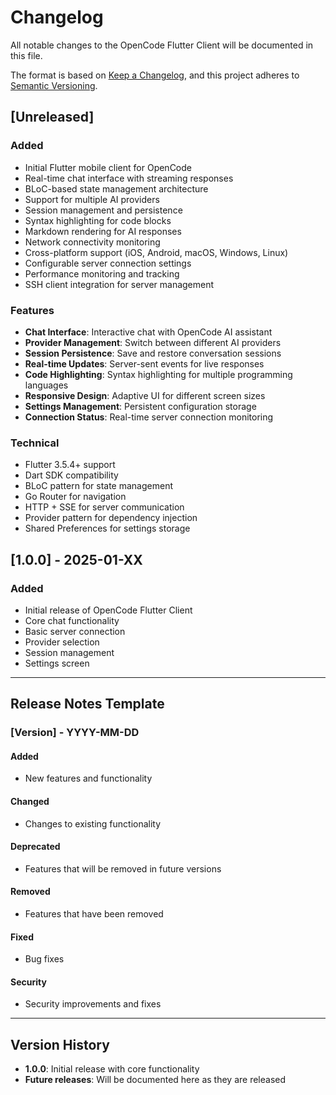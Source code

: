 # Changelog

All notable changes to the OpenCode Flutter Client will be documented in this file.

The format is based on [Keep a Changelog](https://keepachangelog.com/en/1.0.0/),
and this project adheres to [Semantic Versioning](https://semver.org/spec/v2.0.0.html).

## [Unreleased]

### Added
- Initial Flutter mobile client for OpenCode
- Real-time chat interface with streaming responses
- BLoC-based state management architecture
- Support for multiple AI providers
- Session management and persistence
- Syntax highlighting for code blocks
- Markdown rendering for AI responses
- Network connectivity monitoring
- Cross-platform support (iOS, Android, macOS, Windows, Linux)
- Configurable server connection settings
- Performance monitoring and tracking
- SSH client integration for server management

### Features
- **Chat Interface**: Interactive chat with OpenCode AI assistant
- **Provider Management**: Switch between different AI providers
- **Session Persistence**: Save and restore conversation sessions
- **Real-time Updates**: Server-sent events for live responses
- **Code Highlighting**: Syntax highlighting for multiple programming languages
- **Responsive Design**: Adaptive UI for different screen sizes
- **Settings Management**: Persistent configuration storage
- **Connection Status**: Real-time server connection monitoring

### Technical
- Flutter 3.5.4+ support
- Dart SDK compatibility
- BLoC pattern for state management
- Go Router for navigation
- HTTP + SSE for server communication
- Provider pattern for dependency injection
- Shared Preferences for settings storage

## [1.0.0] - 2025-01-XX

### Added
- Initial release of OpenCode Flutter Client
- Core chat functionality
- Basic server connection
- Provider selection
- Session management
- Settings screen

---

## Release Notes Template

### [Version] - YYYY-MM-DD

#### Added
- New features and functionality

#### Changed
- Changes to existing functionality

#### Deprecated
- Features that will be removed in future versions

#### Removed
- Features that have been removed

#### Fixed
- Bug fixes

#### Security
- Security improvements and fixes

---

## Version History

- **1.0.0**: Initial release with core functionality
- **Future releases**: Will be documented here as they are released